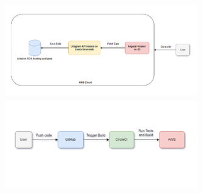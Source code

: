 
![Example Image](screenshot/ArchitectureDiagram.png)


![Example Image](screenshot/PipelineOverview.png)

